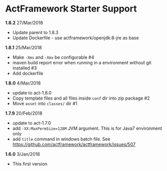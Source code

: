 # ActFramework Starter Support

**1.8.2** 27/Mar/2018
* Update parent to 1.8.3
* Update Dockerfile - use actframework/openjdk:8-jre as base

**1.8.1** 25/Mar/2018
* Make `-Xms` and `-Xmx` be configurable #4
* maven build report error when running in a environment without git installed #3
* Add dockerfile

**1.8.0** 4/Mar/2018

* update to act-1.8.0
* Copy template files and all files inside `conf` dir into zip package #2
* Move `asset` into `classes/` dir #1

**1.7.9** 20/Feb/2018

* update to act-1.7.0
* add `-XX:MaxPermSize=128M` JVM argument. This is for Java7 environment only
* add `title` command in windows batch file. See https://github.com/actframework/actframework/issues/507 

**1.6.0** 3/Jan/2018 

* This first version
